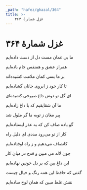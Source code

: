 ```yaml
---
_path: "hafez/ghazal/364"
title: >-
    غزل شمارهٔ ۳۶۴
---
```

# غزل شمارهٔ ۳۶۴

<div class="b" id="bn1"><div class="m1"><p>ما بی غمان مست دل از دست داده‌ایم</p></div>
<div class="m2"><p>همراز عشق و همنفس جام باده‌ایم</p></div></div>
<div class="b" id="bn2"><div class="m1"><p>بر ما بسی کمان ملامت کشیده‌اند</p></div>
<div class="m2"><p>تا کار خود ز ابروی جانان گشاده‌ایم</p></div></div>
<div class="b" id="bn3"><div class="m1"><p>ای گل تو دوش داغ صبوحی کشیده‌ای</p></div>
<div class="m2"><p>ما آن شقایقیم که با داغ زاده‌ایم</p></div></div>
<div class="b" id="bn4"><div class="m1"><p>پیر مغان ز توبه ما گر ملول شد</p></div>
<div class="m2"><p>گو باده صاف کن که به عذر ایستاده‌ایم</p></div></div>
<div class="b" id="bn5"><div class="m1"><p>کار از تو می‌رود مددی ای دلیل راه</p></div>
<div class="m2"><p>کانصاف می‌دهیم و ز راه اوفتاده‌ایم</p></div></div>
<div class="b" id="bn6"><div class="m1"><p>چون لاله می مبین و قدح در میان کار</p></div>
<div class="m2"><p>این داغ بین که بر دل خونین نهاده‌ایم</p></div></div>
<div class="b" id="bn7"><div class="m1"><p>گفتی که حافظ این همه رنگ و خیال چیست</p></div>
<div class="m2"><p>نقش غلط مبین که همان لوح ساده‌ایم</p></div></div>
